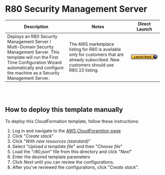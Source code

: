# R80 Security Management Server
<table>
    <thead>
        <tr>
            <th>Description</th>
            <th>Notes</th>
            <th>Direct Launch</th>
        </tr>
    </thead>
    <tbody>
        <tr>
            <td width="40%">
           Deploys an R80 Security Management Server / Multi-Domain Security Management Server.  This template will run the First Time Configuration Wizard automatically and configure the machine as a Security Management Server.
            </td>
            <td width="40%">The AWS marketplace listing for R80 is available only for customers that are already subscribed. New customers should use R80.10 listing. </td>
            <td><a href="https://console.aws.amazon.com/cloudformation/home#/stacks/create/review?templateURL=https%3A%2F%2Fs3.amazonaws.com%2FCloudFormationTemplate%2Fr80.json&stackName=Check-Point-R80"><img src="../../../../aws/images/launch.png"/></a></td>
        </tr>
    </tbody>
</table>
<br/>
<br/>

## How to deploy this template manually
To deploy this CloudFormation template, follow these instructions:
1. Log in and navigate to the [AWS CloudForamtion page](https://console.aws.amazon.com/cloudformation/)
2. Click "*Create stack*"
3. Click "*With new resources (standard)*"
4. Select "*Upload a template file*" and then "*Choose file*"
5. Load the "*r80.json*" file from this directory and click "*Next*"
6. Enter the desired template parameters
7. Click *Next* until you can review the configurations.
8. After you've reviewed the configuraitons, click "*Create stack*".